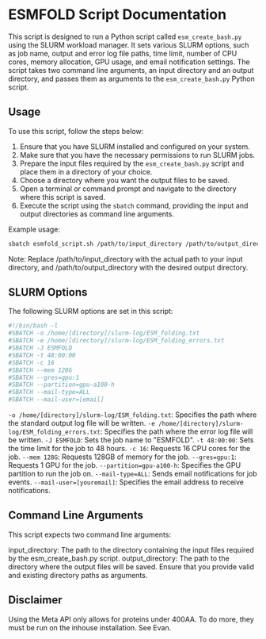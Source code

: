 # ESMFOLD Script Documentation

This script is designed to run a Python script called `esm_create_bash.py` using the SLURM workload manager. It sets various SLURM options, such as job name, output and error log file paths, time limit, number of CPU cores, memory allocation, GPU usage, and email notification settings. The script takes two command line arguments, an input directory and an output directory, and passes them as arguments to the `esm_create_bash.py` Python script.

## Usage

To use this script, follow the steps below:

1. Ensure that you have SLURM installed and configured on your system.
2. Make sure that you have the necessary permissions to run SLURM jobs.
3. Prepare the input files required by the `esm_create_bash.py` script and place them in a directory of your choice.
4. Choose a directory where you want the output files to be saved.
5. Open a terminal or command prompt and navigate to the directory where this script is saved.
6. Execute the script using the `sbatch` command, providing the input and output directories as command line arguments.

Example usage:

```bash
sbatch esmfold_script.sh /path/to/input_directory /path/to/output_directory
```

Note: Replace /path/to/input_directory with the actual path to your input directory, and /path/to/output_directory with the desired output directory.

## SLURM Options
The following SLURM options are set in this script:

```bash
#!/bin/bash -l
#SBATCH -o /home/[directory]/slurm-log/ESM_folding.txt
#SBATCH -e /home/[directory]/slurm-log/ESM_folding_errors.txt
#SBATCH -J ESMFOLD
#SBATCH -t 48:00:00
#SBATCH -c 16
#SBATCH --mem 128G
#SBATCH --gres=gpu:1
#SBATCH --partition=gpu-a100-h
#SBATCH --mail-type=ALL
#SBATCH --mail-user=[email]
```
`-o /home/[directory]/slurm-log/ESM_folding.txt`: Specifies the path where the standard output log file will be written.
`-e /home/[directory]/slurm-log/ESM_folding_errors.txt`: Specifies the path where the error log file will be written.
`-J ESMFOLD`: Sets the job name to "ESMFOLD".
`-t 48:00:00`: Sets the time limit for the job to 48 hours.
`-c 16`: Requests 16 CPU cores for the job.
`--mem 128G`: Requests 128GB of memory for the job.
`--gres=gpu:1`: Requests 1 GPU for the job.
`--partition=gpu-a100-h`: Specifies the GPU partition to run the job on.
`--mail-type=ALL`: Sends email notifications for job events.
`--mail-user=[youremail]`: Specifies the email address to receive notifications.

## Command Line Arguments
This script expects two command line arguments:

input_directory: The path to the directory containing the input files required by the esm_create_bash.py script.
output_directory: The path to the directory where the output files will be saved.
Ensure that you provide valid and existing directory paths as arguments.

## Disclaimer 
Using the Meta API only allows for proteins under 400AA. To do more, they must be run on the inhouse installation. See Evan. 

